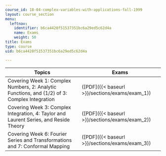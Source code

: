 ```yaml
---
course_id: 18-04-complex-variables-with-applications-fall-1999
layout: course_section
menu:
  leftnav:
    identifier: b6ca4428f51537351bc6a29ed5c62d4a
    name: Exams
    weight: 50
title: Exams
type: course
uid: b6ca4428f51537351bc6a29ed5c62d4a

---
```


| Topics | Exams |
| --- | --- |
| Covering Week 1: Complex Numbers, 2: Analytic Functions, and (1/2) of 3: Complex Integration | ([PDF]({{< baseurl >}}/sections/exams/exam_1)) |
| Covering Week 3: Complex Integration, 4: Taylor and Laurent Series, and Reside Theory | ([PDF]({{< baseurl >}}/sections/exams/exam_2)) |
| Covering Week 6: Fourier Series and Transformations and 7: Conformal Mapping | ([PDF]({{< baseurl >}}/sections/exams/exam_3))